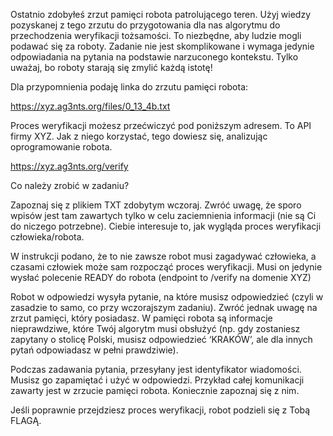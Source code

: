 Ostatnio zdobyłeś zrzut pamięci robota patrolującego teren. Użyj wiedzy pozyskanej z tego zrzutu do przygotowania dla nas algorytmu do przechodzenia weryfikacji tożsamości. To niezbędne, aby ludzie mogli podawać się za roboty. Zadanie nie jest skomplikowane i wymaga jedynie odpowiadania na pytania na podstawie narzuconego kontekstu. Tylko uważaj, bo roboty starają się zmylić każdą istotę!

Dla przypomnienia podaję linka do zrzutu pamięci robota:

https://xyz.ag3nts.org/files/0_13_4b.txt

Proces weryfikacji możesz przećwiczyć pod poniższym adresem. To API firmy XYZ. Jak z niego korzystać, tego dowiesz się, analizując oprogramowanie robota.

https://xyz.ag3nts.org/verify 

Co należy zrobić w zadaniu?

Zapoznaj się z plikiem TXT zdobytym wczoraj. Zwróć uwagę, że sporo wpisów jest tam zawartych tylko w celu zaciemnienia informacji (nie są Ci do niczego potrzebne). Ciebie interesuje to, jak wygląda proces weryfikacji człowieka/robota.

W instrukcji podano, że to nie zawsze robot musi zagadywać człowieka, a czasami człowiek może sam rozpocząć proces weryfikacji. Musi on jedynie wysłać polecenie READY do robota (endpoint to /verify na domenie XYZ)

Robot w odpowiedzi wysyła pytanie, na które musisz odpowiedzieć (czyli w zasadzie to samo, co przy wczorajszym zadaniu). Zwróć jednak uwagę na zrzut pamięci, który posiadasz. W pamięci robota są informacje nieprawdziwe, które Twój algorytm musi obsłużyć (np. gdy zostaniesz zapytany o stolicę Polski, musisz odpowiedzieć ‘KRAKÓW’, ale dla innych pytań odpowiadasz w pełni prawdziwie).

Podczas zadawania pytania, przesyłany jest identyfikator wiadomości. Musisz go zapamiętać i użyć w odpowiedzi. Przykład całej komunikacji zawarty jest w zrzucie pamięci robota. Koniecznie zapoznaj się z nim.

Jeśli poprawnie przejdziesz proces weryfikacji, robot podzieli się z Tobą FLAGĄ.